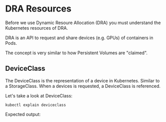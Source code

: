 # DRA Resources

Before we use Dynamic Resoure Allocation (DRA) you must understand the Kubernetes resources of DRA.

DRA is an API to request and share devices (e.g. GPUs) of containers in Pods.

The concept is very similar to how Persistent Volumes are "claimed".

## DeviceClass

The DeviceClass is the representation of a device in Kubernetes.
Similar to a StorageClass.
When a devices is requested, a DeviceClass is referenced.

Let's take a look at DeviceClass:

```
kubectl explain deviceclass
```

Expected output:

```
```